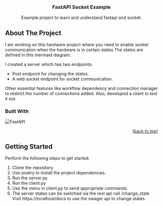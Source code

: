 <!-- PROJECT SHIELDS -->
<!--
*** I'm using markdown "reference style" links for readability.
*** Reference links are enclosed in brackets [ ] instead of parentheses ( ).
*** See the bottom of this document for the declaration of the reference variables
*** for contributors-url, forks-url, etc. This is an optional, concise syntax you may use.
*** https://www.markdownguide.org/basic-syntax/#reference-style-links
-->



<!-- PROJECT LOGO -->
<br />
<div align="center">
  <h3 align="center">FastAPI Socket Example</h3>

  <p align="center">
    Example project to learn and understand fastapi and socket.
  </p>
</div>


<!-- ABOUT THE PROJECT -->
## About The Project

I am working on this hardware project where you need to enable socket communication when the hardware is in certain states
The states are defined in this mermaid diagram. 

I created a server which has two endpoints: 
* Post endpoint for changing the states. 
* A web socket endpoint for socket communication. 

Other essential features like workflow dependency and connection manager to restrict the number of connections added. 
Also, developed a client to test it out. 

### Built With

![FastAPI](https://ziadoua.github.io/m3-Markdown-Badges/badges/FastAPI/fastapi1.svg)


<p align="right">(<a href="#readme-top">back to top</a>)</p>


<!-- GETTING STARTED -->
## Getting Started

Perform the following steps to get started. 
1. Clone the repository
2. Use poetry to install the project dependencies. 
3. Run the server.py 
4. Run the client.py
5. Use the menu in client.py to send appropriate commands. 
6. The server states can be switched via the rest api call /change_state Visit https://localhost/docs to use the swager api to change states. 

